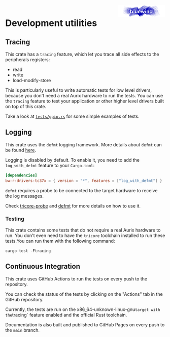 <img src="../.media/logo_bw.png" align="right" width="150" />  

# Development utilities

## Tracing

This crate has a `tracing` feature, which let you trace all side effects to the
peripherals registers:

- read
- write
- load-modify-store

This is particularly useful to write automatic tests for low level drivers,
because you don't need a real Aurix hardware to run the tests. You can use the
`tracing` feature to test your application or other higher level drivers built
on top of this crate.

Take a look at [`tests/gpio.rs`](https://github.com/bluewind-embedded-systems/bw-r-drivers-tc37x/tests/gpio.rs) for some simple examples of tests.

## Logging

This crate uses the `defmt` logging framework.
More details about `defmt` can be found [here](https://defmt.ferrous-systems.com/).

Logging is disabled by default. To enable it, you need to add the `log_with_defmt` feature to your `Cargo.toml`:

```toml
[dependencies]
bw-r-drivers-tc37x = { version = "*", features = ["log_with_defmt"] }
```

`defmt` requires a probe to be connected to the target hardware to receive the log messages.

Check [tricore-probe](https://github.com/veecle/tricore-probe) and [defmt](https://defmt.ferrous-systems.com/) for more details on how to use it.

### Testing

This crate contains some tests that do not require a real Aurix hardware to run.
You don't even need to have the `tricore` toolchain installed to run these tests.You can run them with the following command:

```shell
cargo test -Ftracing
```

## Continuous Integration

This crate uses GitHub Actions to run the tests on every push to the repository.

You can check the status of the tests by clicking on the "Actions" tab in the GitHub repository.

Currently, the tests are run on the x86_64-unknown-linux-gnu` target with the `tracing` feature enabled and the official Rust toolchain.

Documentation is also built and published to GitHub Pages on every push to the `main` branch.

